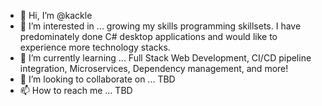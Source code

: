 - 👋 Hi, I’m @kackle
- 👀 I’m interested in ...
growing my skills programming skillsets. I have predominately done C# desktop applications and would like to experience more technology stacks.
- 🌱 I’m currently learning ...
Full Stack Web Development, CI/CD pipeline integration, Microservices, Dependency management, and more!
- 💞️ I’m looking to collaborate on ...
TBD
- 📫 How to reach me ...
TBD

<!---
kackle/kackle is a ✨ special ✨ repository because its `README.md` (this file) appears on your GitHub profile.
You can click the Preview link to take a look at your changes.
--->
